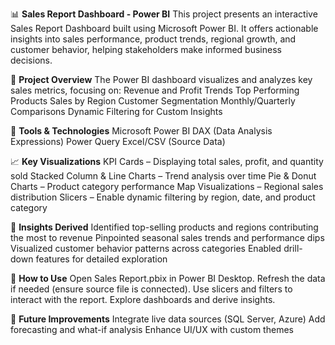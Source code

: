 📊 **Sales Report Dashboard - Power BI**
This project presents an interactive Sales Report Dashboard built using Microsoft Power BI. It offers actionable insights into sales performance, product trends, regional growth, and customer behavior, helping stakeholders make informed business decisions.

📁 **Project Overview**
The Power BI dashboard visualizes and analyzes key sales metrics, focusing on:
Revenue and Profit Trends
Top Performing Products
Sales by Region
Customer Segmentation
Monthly/Quarterly Comparisons
Dynamic Filtering for Custom Insights

🔧 **Tools & Technologies**
Microsoft Power BI
DAX (Data Analysis Expressions)
Power Query
Excel/CSV (Source Data)

📈 **Key Visualizations**
KPI Cards – Displaying total sales, profit, and quantity sold
Stacked Column & Line Charts – Trend analysis over time
Pie & Donut Charts – Product category performance
Map Visualizations – Regional sales distribution
Slicers – Enable dynamic filtering by region, date, and product category

🧠 **Insights Derived**
Identified top-selling products and regions contributing the most to revenue
Pinpointed seasonal sales trends and performance dips
Visualized customer behavior patterns across categories
Enabled drill-down features for detailed exploration

📂 **How to Use**
Open Sales Report.pbix in Power BI Desktop.
Refresh the data if needed (ensure source file is connected).
Use slicers and filters to interact with the report.
Explore dashboards and derive insights.

🚀 **Future Improvements**
Integrate live data sources (SQL Server, Azure)
Add forecasting and what-if analysis
Enhance UI/UX with custom themes
